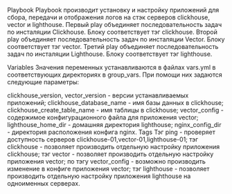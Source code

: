 Playbook
Playbook производит установку и настройку приложений для сбора, передачи и отображения логов на стэк
серверов clickhouse, vector и lighthouse. Первый play объединяет последовательность задач по
инсталяции Clickhouse. Блоку соответствует тэг clickhouse. Второй play объединяет последовательность
задач по инсталяции Vector. Блоку соответствует тэг vector. Третий play объединяет последовательность
задач по инсталяции Lighthouse. Блоку соответствует тэг lighthouse.

Variables
Значения переменных устанавливаются в файлах vars.yml в соответствующих директориях в group_vars.
При помощи них задаются следующие параметры:

clickhouse_version, vector_version - версии устанавливаемых приложений;
clickhouse_database_name - имя базы данных в clickhouse;
clickhouse_create_table_name - имя таблицы в clickhouse;
vector_config - содержимое конфигурационного файла для приложения vector;
lighthouse_home_dir - домашняя директория lighthouse;
nginx_config_dir - директория расположения конфига nginx.
Tags
Тэг ping - проверяет доступность серверов clickhouse-01,vector-01,lighthouse-01;
тэг clickhouse - позволяет производить отдельную настройку приложения clickhouse;
тэг vector - позволяет производить отдельную настройку приложения vector;
по тэгу vector_config - возможно производить изменение в конфиге приложения vector;
тэг lighthouse - позволяет производить отдельную настройку приложения lighthouse на одноименных серверах.

